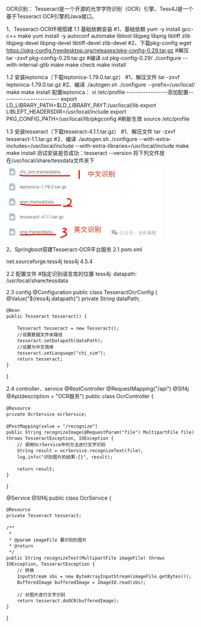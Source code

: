 OCR识别：
Tesseract是一个开源的光学字符识别（OCR）引擎，Tess4J是一个基于Tesseract OCR引擎的Java接口。

1、Tesseract-OCR环境搭建
1.1 基础依赖安装
#1、基础依赖
yum -y install gcc-c++ make
yum install -y autoconf automake libtool libjpeg libpng libtiff zlib libjpeg-devel libpng-devel libtiff-devel zlib-devel
#2、下载pkg-config
wget https://pkg-config.freedesktop.org/releases/pkg-config-0.29.tar.gz
#解压
tar -zxvf pkg-config-0.29.tar.gz
#编译
cd pkg-config-0.29/
 ./configure --with-internal-glib
make
make check
make install

1.2 安装leptonica（下载leptonica-1.79.0.tar.gz）
#1、解压文件
tar -zxvf leptonica-1.79.0.tar.gz
#2、编译
./autogen.sh
./configure --prefix=/usr/local/
make
make install
配置leptonica： vi /etc/profile
-----------------添加配置------------------------
export LD_LIBRARY_PATH=$LD_LIBRARY_PAYT:/usr/local/lib
export LIBLEPT_HEADERSDIR=/usr/local/include
export PKG_CONFIG_PATH=/usr/local/lib/pkgconfig
#刷新生效
source /etc/profile

1.3 安装tesseract（下载tesseract-4.1.1.tar.gz）
#1、解压文件
tar -zxvf tesseract-1.1.tar.gz
#2、编译
./autogen.sh
./configure --with-extra-includes=/usr/local/include --with-extra-libraries=/usr/local/include
make
make install
测试安装是否成功：tesseract --version
将下列文件放在/usr/local/share/tessdata文件夹下
![img.png](img.png)


2、Springboot搭建Tesseract-OCR平台服务
2.1 pom.xml
<!-- tess4j -->
<dependency>
    <groupId>net.sourceforge.tess4j</groupId>
    <artifactId>tess4j</artifactId>
    <version>4.5.4</version>
</dependency>

2.2 配置文件
#指定识别语言库的位置
tess4j:
  datapath: /usr/local/share/tessdata

2.3 config
@Configuration
public class TesseractOcrConfig {
    @Value("${tess4j.datapath}")
    private String dataPath;

    @Bean
    public Tesseract tesseract() {

        Tesseract tesseract = new Tesseract();
        //设置数据文件夹路径
        tesseract.setDatapath(dataPath);
        //设置为中文简体
        tesseract.setLanguage("chi_sim");
        return tesseract;
    }

}

2.4  controller、service
@RestController
@RequestMapping("/api")
@Slf4j
@Api(description = "OCR服务")
public class OcrController {

    @Resource
    private OcrService ocrService;

    @PostMapping(value = "/recognize")
    public String recognizeImage(@RequestParam("file") MultipartFile file) throws TesseractException, IOException {
        // 调用OcrService中的方法进行文字识别
        String result = ocrService.recognizeText(file);
        log.info("识别图片的结果:{}", result);

        return result;
    }
}

@Service
@Slf4j
public class OcrService {

    @Resource
    private Tesseract tesseract;

    /**
     *
     * @param imageFile 要识别的图片
     * @return
     */
    public String recognizeText(MultipartFile imageFile) throws IOException, TesseractException {
        // 转换
        InputStream sbs = new ByteArrayInputStream(imageFile.getBytes());
        BufferedImage bufferedImage = ImageIO.read(sbs);

        // 对图片进行文字识别
        return tesseract.doOCR(bufferedImage);
    }
}
